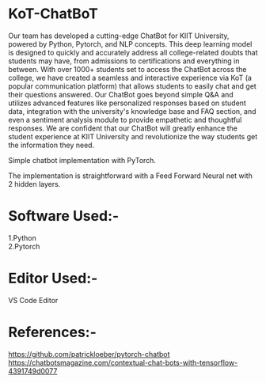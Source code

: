 # KoT-ChatBoT
Our team has developed a cutting-edge ChatBot for KIIT University, powered by Python, Pytorch, and NLP concepts. 
This deep learning model is designed to quickly and accurately address all college-related doubts that students may have, 
from admissions to certifications and everything in between. With over 1000+ students set to access the ChatBot across 
the college, we have created a seamless and interactive experience via KoT (a popular communication platform) 
that allows students to easily chat and get their questions answered. 
Our ChatBot goes beyond simple Q&A and utilizes advanced features like personalized responses based on student data, 
integration with the university's knowledge base and FAQ section, and even a sentiment analysis module to provide 
empathetic and thoughtful responses. We are confident that our ChatBot will greatly enhance the student experience at 
KIIT University and revolutionize the way students get the information they need.<br />

Simple chatbot implementation with PyTorch.<br/>

The implementation is straightforward with a Feed Forward Neural net with 2 hidden layers.
# Software Used:-
  1.Python <br />
  2.Pytorch
# Editor Used:-
  VS Code Editor
# References:-
https://github.com/patrickloeber/pytorch-chatbot
https://chatbotsmagazine.com/contextual-chat-bots-with-tensorflow-4391749d0077




